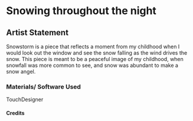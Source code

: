 # Snowing throughout the night

## Artist Statement
Snowstorm is a piece that reflects a moment from my childhood when I would look out the window and see the snow falling as the wind drives the snow. This piece is meant to be a peaceful image of my childhood, when snowfall was more common to see, and snow was abundant to make a snow angel.

### Materials/ Software Used
TouchDesigner

#### Credits
